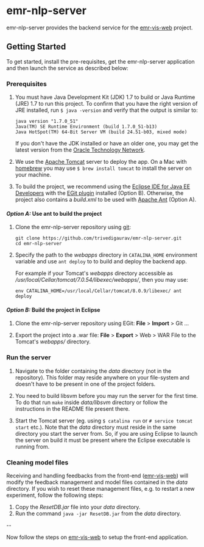# emr-nlp-server 

emr-nlp-server provides the backend service for the [emr-vis-web](https://github.com/trivedigaurav/emr-vis-web) project.

## Getting Started

To get started, install the pre-requisites, get the emr-nlp-server application and then launch the service as described below:

### Prerequisites

1. You must have Java Development Kit (JDK) 1.7 to build or Java Runtime (JRE) 1.7 to run this project. To confirm that you have the right version of JRE installed, run `$ java -version` and verify that the output is similar to:

    ```
    java version "1.7.0_51"
    Java(TM) SE Runtime Environment (build 1.7.0_51-b13)
    Java HotSpot(TM) 64-Bit Server VM (build 24.51-b03, mixed mode)
    ```
    
    If you don't have the JDK installed or have an older one, you may get the latest version from the [Oracle Technology Network](http://www.oracle.com/technetwork/java/index.html).

2. We use the [Apache Tomcat](http://tomcat.apache.org/) server to deploy the app. On a Mac with [homebrew][homebrew] you may use `$ brew install tomcat` to install the server on your machine.

3. To build the project, we recommend using the [Eclipse IDE for Java EE Developers](http://www.eclipse.org/downloads/) with the [EGit plugin](http://www.eclipse.org/egit/download/) installed (Option B). Otherwise, the project also contains a _build.xml_ to be used with [Apache Ant][ant] (Option A).


#### _Option A:_ Use ant to build the project

1. Clone the emr-nlp-server repository using [git][git]:

    ```
    git clone https://github.com/trivedigaurav/emr-nlp-server.git
    cd emr-nlp-server
    ```

2. Specify the path to the _webapps_ directory in `CATALINA_HOME` environment variable and use `ant deploy` to to build and deploy the backend app. 

    For example if your Tomcat's _webapps_ directory accessible as _/usr/local/Cellar/tomcat/7.0.54/libexec/webapps/_, then you may use:

    ```
    env CATALINA_HOME=/usr/local/Cellar/tomcat/8.0.9/libexec/ ant deploy
    ```


#### _Option B:_ Build the project in Eclipse

1. Clone the emr-nlp-server repository using EGit: **File** > **Import** > Git ... 

3. Export the project into a .war file: **File** > **Export** > Web > WAR File to the Tomcat's _webapps/_ directory.

### Run the server

1. Navigate to the folder containing the _data_ directory (not in the repository). This folder may reside anywhere on your file-system and doesn't have to be present in one of the project folders.

2. You need to build libsvm before you may run the server for the first time. To do that run `make` inside _data/libsvm_ directory or follow the instructions in the README file present there.

3. Start the Tomcat server (eg. using `$ catalina run` or `# service tomcat start` etc.). Note that the _data_ directory must reside in the same directory you start the server from. So, if you are using Eclipse to launch the server on build it must be present where the Eclipse executable is running from.

### Cleaning model files
Receiving and handling feedbacks from the front-end ([emr-vis-web](https://github.com/trivedigaurav/emr-vis-web)) will modify the feedback management and model files contained in the _data_ directory. If you wish to reset these management files, e.g. to restart a new experiment, follow the following steps:

1. Copy the _ResetDB.jar_ file into your _data_ directory. 
2. Run the command `java -jar ResetDB.jar` from the _data_ directory.

--

Now follow the steps on [emr-vis-web](https://github.com/trivedigaurav/emr-vis-web) to setup the front-end application.

[homebrew]: http://brew.sh/
[git]: http://git-scm.com/
[ant]: http://ant.apache.org/
